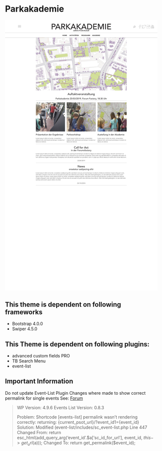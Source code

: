 # Parkakademie

![screenshot](https://github.com/IamMM/parkakademie/blob/master/themes/Parkakademie/screenshot.jpg "Screenshot")

## This theme is dependent on following frameworks

- Bootstrap 4.0.0
- Swiper 4.5.0 

## This Theme is dependent on following plugins:

- advanced custom fields PRO
- TB Search Menu
- event-list

## Important Information

Do not update Event-List Plugin
Changes where made to show correct permalink for single events
See: [Forum](https://wordpress.org/support/topic/shortcode-permalink-not-working/)

> WP Version: 4.9.6
> Events List Version: 0.8.3
> 
> Problem: Shortcode [events-list] permalink wasn’t rendering correctly:
> returning: {current_psot_url}/?event_id1={event_id}
> Solution:
> Modified (event-list/includes/sc_event-list.php Line 447
> Changed From: return esc_html(add_query_arg(‘event_id’.$a[‘sc_id_for_url’], event_id, $this->get_url($a)));
> Changed To: return get_permalink($event_id);
